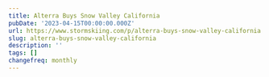 ```yaml
---
title: Alterra Buys Snow Valley California
pubDate: '2023-04-15T00:00:00.000Z'
url: https://www.stormskiing.com/p/alterra-buys-snow-valley-california
slug: alterra-buys-snow-valley-california
description: ''
tags: []
changefreq: monthly
---
```


<!-- Add post content below -->
